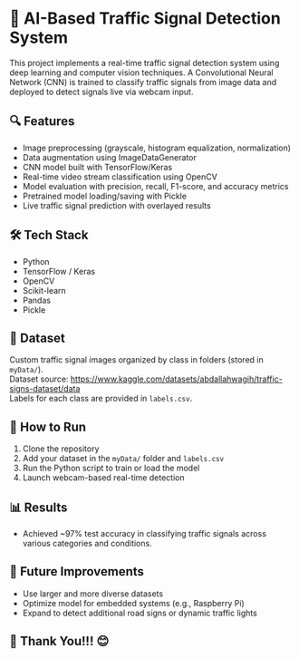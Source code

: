 # 🛑 AI-Based Traffic Signal Detection System

This project implements a real-time traffic signal detection system using deep learning and computer vision techniques. A Convolutional Neural Network (CNN) is trained to classify traffic signals from image data and deployed to detect signals live via webcam input.

## 🔍 Features

- Image preprocessing (grayscale, histogram equalization, normalization)  
- Data augmentation using ImageDataGenerator  
- CNN model built with TensorFlow/Keras  
- Real-time video stream classification using OpenCV  
- Model evaluation with precision, recall, F1-score, and accuracy metrics  
- Pretrained model loading/saving with Pickle  
- Live traffic signal prediction with overlayed results  

## 🛠️ Tech Stack

- Python  
- TensorFlow / Keras  
- OpenCV  
- Scikit-learn  
- Pandas  
- Pickle  

## 📁 Dataset

Custom traffic signal images organized by class in folders (stored in `myData/`).  
Dataset source: https://www.kaggle.com/datasets/abdallahwagih/traffic-signs-dataset/data  
Labels for each class are provided in `labels.csv`.

## 🚀 How to Run

1. Clone the repository  
2. Add your dataset in the `myData/` folder and `labels.csv`  
3. Run the Python script to train or load the model  
4. Launch webcam-based real-time detection  

## 📊 Results

- Achieved ~97% test accuracy in classifying traffic signals across various categories and conditions.

## 📌 Future Improvements

- Use larger and more diverse datasets  
- Optimize model for embedded systems (e.g., Raspberry Pi)  
- Expand to detect additional road signs or dynamic traffic lights  

## 🙏 Thank You!!! 😊
